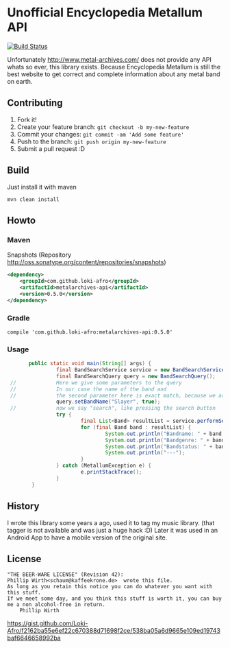 # Unofficial Encyclopedia Metallum API

[![Build Status](https://travis-ci.org/Loki-Afro/metalarchives.svg?branch=develop)](https://travis-ci.org/Loki-Afro/metalarchives)

Unfortunately http://www.metal-archives.com/ does not provide any API whats so ever, this library exists.
Because Encyclopedia Metallum is still the best website to get correct and complete information about any metal band on earth.


## Contributing
1. Fork it!
2. Create your feature branch: `git checkout -b my-new-feature`
3. Commit your changes: `git commit -am 'Add some feature'`
4. Push to the branch: `git push origin my-new-feature`
5. Submit a pull request :D

## Build

Just install it with maven
```
mvn clean install
```

## Howto

### Maven

Snapshots (Repository http://oss.sonatype.org/content/repositories/snapshots)

```xml
<dependency>
    <groupId>com.github.loki-afro</groupId>
    <artifactId>metalarchives-api</artifactId>
    <version>0.5.0</version>
</dependency>
```

### Gradle

```
compile 'com.github.loki-afro:metalarchives-api:0.5.0'
```

### Usage
```java
       public static void main(String[] args) {
                final BandSearchService service = new BandSearchService();
                final BandSearchQuery query = new BandSearchQuery();
 //             Here we give some parameters to the query
 //             In our case the name of the band and
 //             the second parameter here is exact match, because we are sure that there is a Band named Slayer
                query.setBandName("Slayer", true);
 //             now we say "search", like pressing the search button
                try {
                        final List<Band> resultList = service.performSearch(query);
                        for (final Band band : resultList) {
                                System.out.println("Bandname: " + band.getName());
                                System.out.println("Bandgenre: " + band.getGenre());
                                System.out.println("Bandstatus: " + band.getStatus().asString());
                                System.out.println("---");
                        }
                } catch (MetallumException e) {
                        e.printStackTrace();
                }
        }
```

## History
I wrote this library some years a ago, used it to tag my music library. (that tagger is not available and was just a huge hack :D)
Later it was used in an Android App to have a mobile version of the original site.

## License
```
"THE BEER-WARE LICENSE" (Revision 42):
Phillip Wirth<schaum@kaffeekrone.de>  wrote this file.
As long as you retain this notice you can do whatever you want with this stuff.
If we meet some day, and you think this stuff is worth it, you can buy me a non alcohol-free in return.
	Phillip Wirth
```
https://gist.github.com/Loki-Afro/f2162ba55e6ef22c670388d71698f2ce/538ba05a6d9665e109ed19743baf6646658992ba

